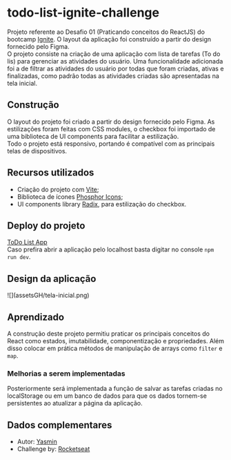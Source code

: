 # todo-list-ignite-challenge

Projeto referente ao Desafio 01 (Praticando conceitos do ReactJS) do bootcamp [Ignite](https://lp.rocketseat.com.br/ignite). O layout da aplicação foi construído a partir do design fornecido pelo Figma.
<br>
O projeto consiste na criação de uma aplicação com lista de tarefas (To do lis) para gerenciar as atividades do usuário. Uma funcionalidade adicionada foi a de filtrar as atividades do usuário por todas que foram criadas, ativas e finalizadas, como padrão todas as atividades criadas são apresentadas na tela inicial.

## Construção

O layout do projeto foi criado a partir do design fornecido pelo Figma. As estilizações foram feitas com CSS modules, o checkbox foi importado de uma biblioteca de UI components para facilitar a estilização.
<br>
Todo o projeto está responsivo, portando é compatível com as principais telas de dispositivos.

## Recursos utilizados

- Criação do projeto com [Vite](https://vitejs.dev/);
- Biblioteca de ícones [Phosphor Icons](https://phosphoricons.com/);
- UI components library [Radix](https://phosphoricons.com/), para estilização do checkbox.

## Deploy do projeto

[ToDo List App](https://todo-list-ignite-challenge.vercel.app/)
<br>
Caso prefira abrir a aplicação pelo localhost basta digitar no console `npm run dev`.

## Design da aplicação

<div style="size: 50%;">
 ![](assetsGH/tela-inicial.png)
</div>



## Aprendizado

A construção deste projeto permitiu praticar os principais conceitos do React como estados, imutabilidade, componentização e propriedades. Além disso colocar em prática métodos de manipulação de arrays como `filter` e `map`.

### Melhorias a serem implementadas

Posteriormente será implementada a função de salvar as tarefas criadas no localStorage ou em um banco de dados para que os dados tornem-se persistentes ao atualizar a página da aplicação.

## Dados complementares

- Autor: [Yasmin](https://www.linkedin.com/in/yasmin-goncalves/)
- Challenge by: [Rocketseat](https://www.rocketseat.com.br/)
 
